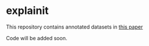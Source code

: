 # explainit

This repository contains annotated datasets in [this paper](https://arxiv.org/abs/2006.00119)

Code will be added soon.
